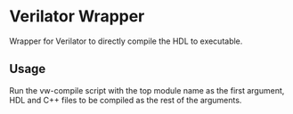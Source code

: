 # Verilator Wrapper

Wrapper for Verilator to directly compile the HDL to executable.

## Usage

Run the vw-compile script with the top module name as the first argument, HDL and C++ files to be compiled as the rest of the arguments.
